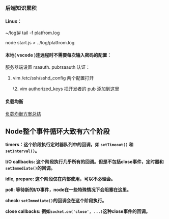 ### 后端知识累积

#### Linux：

  ~/log]#  tail -f platfrom.log

   node start.js > ../log/platfrom.log

#### 本地( vscode )连远程时不需要每次输入密码的配置：

   服务器端设置 rsaauth. pubrsaauth 认证：

1. vim /etc/ssh/sshd_config 两个配置打开

   \2.  vim authorized_keys 把开发者的 pub 添加到这里

#### 负载均衡

[负载均衡方案总结](https://www.cnblogs.com/me115/p/5000465.html)



## Node整个事件循环大致有六个阶段

**timers：这个阶段执行定时器队列中的回调，如 `setTimeout()` 和 `setInterval()`。**

**I/O callbacks: 这个阶段执行几乎所有的回调。但是不包括close事件，定时器和`setImmediate()`的回调。**

**idle, prepare: 这个阶段仅在内部使用，可以不必理会。**

**poll: 等待新的I/O事件，node在一些特殊情况下会阻塞在这里。**

**check: `setImmediate()`的回调会在这个阶段执行。**

**close callbacks: 例如`socket.on('close', ...)`这种close事件的回调。**
